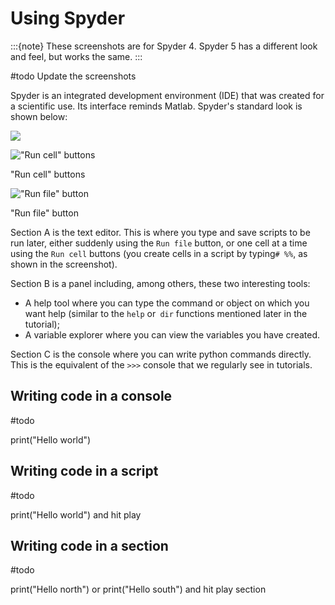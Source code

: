 # Using Spyder

:::{note}
These screenshots are for Spyder 4. Spyder 5 has a different look and feel, but works the same.
:::

#todo Update the screenshots

Spyder is an integrated development environment (IDE) that was created for a scientific use. Its interface reminds Matlab. Spyder's standard look is shown below:

![](https://felixchenier.uqam.ca/wp-content/uploads/2020/08/spyder-ide-1024x647.png)

!["Run cell" buttons](https://felixchenier.uqam.ca/wp-content/uploads/2020/08/Screen-Shot-2020-08-07-at-14.52.59.png)

"Run cell" buttons

!["Run file" button](https://felixchenier.uqam.ca/wp-content/uploads/2020/08/Screen-Shot-2020-08-07-at-14.52.19.png)

"Run file" button

Section A is the text editor. This is where you type and save scripts to be run later, either suddenly using the `Run file` button, or one cell at a time using the `Run cell` buttons (you create cells in a script by typing` # %% `, as shown in the screenshot).

Section B is a panel including, among others, these two interesting tools:

- A help tool where you can type the command or object on which you want help (similar to the `help` or` dir` functions mentioned later in the tutorial);
- A variable explorer where you can view the variables you have created.

Section C is the console where you can write python commands directly. This is the equivalent of the `>>>` console that we regularly see in tutorials.

## Writing code in a console

#todo

print("Hello world")

## Writing code in a script

#todo

print("Hello world") and hit play

## Writing code in a section

#todo

print("Hello north") or print("Hello south") and hit play section
